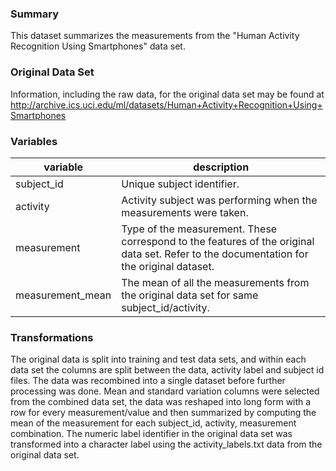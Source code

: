 ### Summary

This dataset summarizes the measurements from the "Human Activity Recognition Using Smartphones" data set.

### Original Data Set

Information, including the raw data, for the original data set may be found at http://archive.ics.uci.edu/ml/datasets/Human+Activity+Recognition+Using+Smartphones

### Variables

| variable         | description                                                                                                                              |
|------------------|------------------------------------------------------------------------------------------------------------------------------------------|
| subject_id       | Unique subject identifier.                                                                                                               |
| activity         | Activity subject was performing when the measurements were taken.                                                                        |
| measurement      | Type of the measurement. These correspond to the features of the original data set. Refer to the documentation for the original dataset. |
| measurement_mean | The mean of all the measurements from the original data set for same subject_id/activity.                                                |

### Transformations

The original data is split into training and test data sets, and within each data set the columns are split between the data, activity label and subject id files.
The data was recombined into a single dataset before further processing was done. 
Mean and standard variation columns were selected from the combined data set, the data was reshaped into long form with a row for every measurement/value and then summarized
by computing the mean of the measurement for each subject_id, activity, measurement combination.
The numeric label identifier in the original data set was transformed into a character label using the activity_labels.txt data from the original data set.
